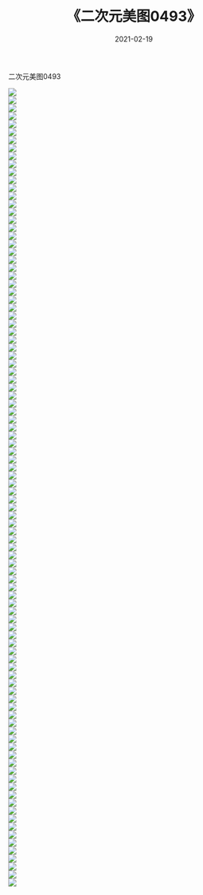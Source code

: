 ﻿---
layout: post
title:  《二次元美图0493》
date:   2021-02-19
img: http://imgx.orgx.ga/二次元/2021/二次元美图0493/000.jpg
categories: [美女, 清纯, 唯美]
---

二次元美图0493

 ![](http://imgx.orgx.ga/二次元/2021/二次元美图0493/001.jpg) <br>![](http://imgx.orgx.ga/二次元/2021/二次元美图0493/002.jpg) <br>![](http://imgx.orgx.ga/二次元/2021/二次元美图0493/003.jpg) <br>![](http://imgx.orgx.ga/二次元/2021/二次元美图0493/004.jpg) <br>![](http://imgx.orgx.ga/二次元/2021/二次元美图0493/005.jpg) <br>![](http://imgx.orgx.ga/二次元/2021/二次元美图0493/006.jpg) <br>![](http://imgx.orgx.ga/二次元/2021/二次元美图0493/007.jpg) <br>![](http://imgx.orgx.ga/二次元/2021/二次元美图0493/008.jpg) <br>![](http://imgx.orgx.ga/二次元/2021/二次元美图0493/009.jpg) <br>![](http://imgx.orgx.ga/二次元/2021/二次元美图0493/010.jpg) <br>![](http://imgx.orgx.ga/二次元/2021/二次元美图0493/011.jpg) <br>![](http://imgx.orgx.ga/二次元/2021/二次元美图0493/012.jpg) <br>![](http://imgx.orgx.ga/二次元/2021/二次元美图0493/013.jpg) <br>![](http://imgx.orgx.ga/二次元/2021/二次元美图0493/014.jpg) <br>![](http://imgx.orgx.ga/二次元/2021/二次元美图0493/015.jpg) <br>![](http://imgx.orgx.ga/二次元/2021/二次元美图0493/016.jpg) <br>![](http://imgx.orgx.ga/二次元/2021/二次元美图0493/017.jpg) <br>![](http://imgx.orgx.ga/二次元/2021/二次元美图0493/018.jpg) <br>![](http://imgx.orgx.ga/二次元/2021/二次元美图0493/019.jpg) <br>![](http://imgx.orgx.ga/二次元/2021/二次元美图0493/020.jpg) <br>![](http://imgx.orgx.ga/二次元/2021/二次元美图0493/021.jpg) <br>![](http://imgx.orgx.ga/二次元/2021/二次元美图0493/022.jpg) <br>![](http://imgx.orgx.ga/二次元/2021/二次元美图0493/023.jpg) <br>![](http://imgx.orgx.ga/二次元/2021/二次元美图0493/024.jpg) <br>![](http://imgx.orgx.ga/二次元/2021/二次元美图0493/025.jpg) <br>![](http://imgx.orgx.ga/二次元/2021/二次元美图0493/026.jpg) <br>![](http://imgx.orgx.ga/二次元/2021/二次元美图0493/027.jpg) <br>![](http://imgx.orgx.ga/二次元/2021/二次元美图0493/028.jpg) <br>![](http://imgx.orgx.ga/二次元/2021/二次元美图0493/029.jpg) <br>![](http://imgx.orgx.ga/二次元/2021/二次元美图0493/030.jpg) <br>![](http://imgx.orgx.ga/二次元/2021/二次元美图0493/031.jpg) <br>![](http://imgx.orgx.ga/二次元/2021/二次元美图0493/032.jpg) <br>![](http://imgx.orgx.ga/二次元/2021/二次元美图0493/033.jpg) <br>![](http://imgx.orgx.ga/二次元/2021/二次元美图0493/034.jpg) <br>![](http://imgx.orgx.ga/二次元/2021/二次元美图0493/035.jpg) <br>![](http://imgx.orgx.ga/二次元/2021/二次元美图0493/036.jpg) <br>![](http://imgx.orgx.ga/二次元/2021/二次元美图0493/037.jpg) <br>![](http://imgx.orgx.ga/二次元/2021/二次元美图0493/038.jpg) <br>![](http://imgx.orgx.ga/二次元/2021/二次元美图0493/039.jpg) <br>![](http://imgx.orgx.ga/二次元/2021/二次元美图0493/040.jpg) <br>![](http://imgx.orgx.ga/二次元/2021/二次元美图0493/041.jpg) <br>![](http://imgx.orgx.ga/二次元/2021/二次元美图0493/042.jpg) <br>![](http://imgx.orgx.ga/二次元/2021/二次元美图0493/043.jpg) <br>![](http://imgx.orgx.ga/二次元/2021/二次元美图0493/044.jpg) <br>![](http://imgx.orgx.ga/二次元/2021/二次元美图0493/045.jpg) <br>![](http://imgx.orgx.ga/二次元/2021/二次元美图0493/046.jpg) <br>![](http://imgx.orgx.ga/二次元/2021/二次元美图0493/047.jpg) <br>![](http://imgx.orgx.ga/二次元/2021/二次元美图0493/048.jpg) <br>![](http://imgx.orgx.ga/二次元/2021/二次元美图0493/049.jpg) <br>![](http://imgx.orgx.ga/二次元/2021/二次元美图0493/050.jpg) <br>![](http://imgx.orgx.ga/二次元/2021/二次元美图0493/051.jpg) <br>![](http://imgx.orgx.ga/二次元/2021/二次元美图0493/052.jpg) <br>![](http://imgx.orgx.ga/二次元/2021/二次元美图0493/053.jpg) <br>![](http://imgx.orgx.ga/二次元/2021/二次元美图0493/054.jpg) <br>![](http://imgx.orgx.ga/二次元/2021/二次元美图0493/055.jpg) <br>![](http://imgx.orgx.ga/二次元/2021/二次元美图0493/056.jpg) <br>![](http://imgx.orgx.ga/二次元/2021/二次元美图0493/057.jpg) <br>![](http://imgx.orgx.ga/二次元/2021/二次元美图0493/058.jpg) <br>![](http://imgx.orgx.ga/二次元/2021/二次元美图0493/059.jpg) <br>![](http://imgx.orgx.ga/二次元/2021/二次元美图0493/060.jpg) <br>![](http://imgx.orgx.ga/二次元/2021/二次元美图0493/061.jpg) <br>![](http://imgx.orgx.ga/二次元/2021/二次元美图0493/062.jpg) <br>![](http://imgx.orgx.ga/二次元/2021/二次元美图0493/063.jpg) <br>![](http://imgx.orgx.ga/二次元/2021/二次元美图0493/064.jpg) <br>![](http://imgx.orgx.ga/二次元/2021/二次元美图0493/065.jpg) <br>![](http://imgx.orgx.ga/二次元/2021/二次元美图0493/066.jpg) <br>![](http://imgx.orgx.ga/二次元/2021/二次元美图0493/067.jpg) <br>![](http://imgx.orgx.ga/二次元/2021/二次元美图0493/068.jpg) <br>![](http://imgx.orgx.ga/二次元/2021/二次元美图0493/069.jpg) <br>![](http://imgx.orgx.ga/二次元/2021/二次元美图0493/070.jpg) <br>![](http://imgx.orgx.ga/二次元/2021/二次元美图0493/071.jpg) <br>![](http://imgx.orgx.ga/二次元/2021/二次元美图0493/072.jpg) <br>![](http://imgx.orgx.ga/二次元/2021/二次元美图0493/073.jpg) <br>![](http://imgx.orgx.ga/二次元/2021/二次元美图0493/074.jpg) <br>![](http://imgx.orgx.ga/二次元/2021/二次元美图0493/075.jpg) <br>![](http://imgx.orgx.ga/二次元/2021/二次元美图0493/076.jpg) <br>![](http://imgx.orgx.ga/二次元/2021/二次元美图0493/077.jpg) <br>![](http://imgx.orgx.ga/二次元/2021/二次元美图0493/078.jpg) <br>![](http://imgx.orgx.ga/二次元/2021/二次元美图0493/079.jpg) <br>![](http://imgx.orgx.ga/二次元/2021/二次元美图0493/080.jpg) <br>![](http://imgx.orgx.ga/二次元/2021/二次元美图0493/081.jpg) <br>![](http://imgx.orgx.ga/二次元/2021/二次元美图0493/082.jpg) <br>![](http://imgx.orgx.ga/二次元/2021/二次元美图0493/083.jpg) <br>![](http://imgx.orgx.ga/二次元/2021/二次元美图0493/084.jpg) <br>![](http://imgx.orgx.ga/二次元/2021/二次元美图0493/085.jpg) <br>![](http://imgx.orgx.ga/二次元/2021/二次元美图0493/086.jpg) <br>![](http://imgx.orgx.ga/二次元/2021/二次元美图0493/087.jpg) <br>![](http://imgx.orgx.ga/二次元/2021/二次元美图0493/088.jpg) <br>![](http://imgx.orgx.ga/二次元/2021/二次元美图0493/089.jpg) <br>![](http://imgx.orgx.ga/二次元/2021/二次元美图0493/090.jpg) <br>![](http://imgx.orgx.ga/二次元/2021/二次元美图0493/091.jpg) <br>![](http://imgx.orgx.ga/二次元/2021/二次元美图0493/092.jpg) <br>![](http://imgx.orgx.ga/二次元/2021/二次元美图0493/093.jpg) <br>![](http://imgx.orgx.ga/二次元/2021/二次元美图0493/094.jpg) <br>![](http://imgx.orgx.ga/二次元/2021/二次元美图0493/095.jpg) <br>![](http://imgx.orgx.ga/二次元/2021/二次元美图0493/096.jpg) <br>![](http://imgx.orgx.ga/二次元/2021/二次元美图0493/097.jpg) <br>![](http://imgx.orgx.ga/二次元/2021/二次元美图0493/098.jpg) <br>![](http://imgx.orgx.ga/二次元/2021/二次元美图0493/099.jpg) <br>![](http://imgx.orgx.ga/二次元/2021/二次元美图0493/100.jpg) <br>